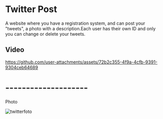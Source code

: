 # Twitter Post
A website where you have a registration system, and can post your "tweets", a photo with a description.Each user has their own ID and only you can change or delete your tweets.


## Video
https://github.com/user-attachments/assets/72b2c355-4f9a-4cfb-9391-9304ceb64689

# --------------------
Photo

![twitterfoto](https://github.com/user-attachments/assets/43630858-284d-4100-a8cb-4bd99e6be04c)
